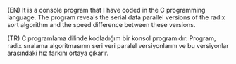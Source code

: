 (EN) It is a console program that I have coded in the C programming language.
The program reveals the serial data parallel versions of the radix sort algorithm and the speed difference between these versions.

(TR) C programlama dilinde kodladığım bir konsol programıdır.
Program, radix sıralama algoritmasının seri veri paralel versiyonlarını ve bu versiyonlar arasındaki hız farkını ortaya çıkarır.
